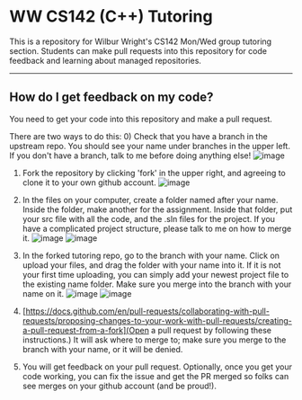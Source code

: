 # WW CS142 (C++) Tutoring
This is a repository for Wilbur Wright's CS142 Mon/Wed group tutoring section. Students can make pull requests into this repository for code feedback and learning about managed repositories.
***
## How do I get feedback on my code?
You need to get your code into this repository and make a pull request.

There are two ways to do this:
0) Check that you have a branch in the upstream repo. You should see your name under branches in the upper left. If you don't have a branch, talk to me before doing anything else!
![image](https://github.com/kelzzzz/WW_CS142_Tutoring/assets/112519596/50af1cf4-f7ef-41fc-9f58-65a66e3992cb)

1) Fork the repository by clicking 'fork' in the upper right, and agreeing to clone it to your own github account.
![image](https://github.com/kelzzzz/WW_CS142_Tutoring/assets/112519596/39fbca46-4cd2-4534-bdac-4d10f38349ea)

2) In the files on your computer, create a folder named after your name. Inside the folder, make another for the assignment. Inside that folder, put your src file with all the code, and the .sln files for the project. If you have a complicated project structure, please talk to me on how to merge it.
  ![image](https://github.com/kelzzzz/WW_CS142_Tutoring/assets/112519596/2265f7f6-f67b-42dd-89be-2bbbd7c537fb)
  ![image](https://github.com/kelzzzz/WW_CS142_Tutoring/assets/112519596/d4ac4cd2-2ebf-4a0c-a892-8f23f7e4c1c3)

4) In the forked tutoring repo, go to the branch with your name. Click on upload your files, and drag the folder with your name into it. If it is not your first time uploading, you can simply add your newest project file to the existing name folder. Make sure you merge into the branch with your name on it.
![image](https://github.com/kelzzzz/WW_CS142_Tutoring/assets/112519596/9cd2b307-feca-4d48-93fb-ff04c487d38c)
![image](https://github.com/kelzzzz/WW_CS142_Tutoring/assets/112519596/a033e1ef-6091-4559-a74b-db6570bbc114)

6) [https://docs.github.com/en/pull-requests/collaborating-with-pull-requests/proposing-changes-to-your-work-with-pull-requests/creating-a-pull-request-from-a-fork](Open a pull request by following these instructions.) It will ask where to merge to; make sure you merge to the branch with your name, or it will be denied.

7) You will get feedback on your pull request. Optionally, once you get your code working, you can fix the issue and get the PR merged so folks can see merges on your github account (and be proud!).
